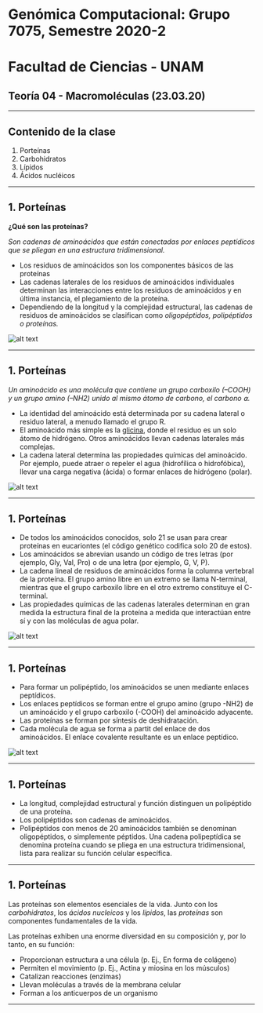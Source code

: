 # Genómica Computacional: Grupo 7075, Semestre 2020-2
# Facultad de Ciencias - UNAM 
## Teoría 04 - Macromoléculas (23.03.20)
***
## Contenido de la clase 
01. Porteínas
02. Carbohidratos 
03. Lípidos
04. Ácidos nucléicos
***
## 1. Porteínas

**¿Qué son las proteínas?**

*Son cadenas de aminoácidos que están conectadas por enlaces peptídicos que se pliegan en una estructura tridimensional.* 

* Los residuos de aminoácidos son los componentes básicos de las proteínas
* Las cadenas laterales de los residuos de aminoácidos individuales determinan las interacciones entre los residuos de aminoácidos y en última instancia, el plegamiento de la proteína. 
* Dependiendo de la longitud y la complejidad estructural, las cadenas de residuos de aminoácidos se clasifican como *oligopéptidos, polipéptidos o proteínas.*

![alt text](https://github.com/solouli/genomica_2020-2/blob/master/teoria/T04_23.03.20/macromol_01.png)

***
## 1. Porteínas

*Un aminoácido es una molécula que contiene un grupo carboxilo (–COOH) y un grupo amino (–NH2) unido al mismo átomo de carbono, el carbono ⍺.* 

* La identidad del aminoácido está determinada por su cadena lateral o residuo lateral, a menudo llamado el grupo R. 
* El aminoácido más simple es la [glicina](https://pubchem.ncbi.nlm.nih.gov/compound/Glycine), donde el residuo es un solo átomo de hidrógeno. Otros aminoácidos llevan cadenas laterales más complejas. 
* La cadena lateral determina las propiedades químicas del aminoácido. Por ejemplo, puede atraer o repeler el agua (hidrofílica o hidrofóbica), llevar una carga negativa (ácida) o formar enlaces de hidrógeno (polar).

![alt text](https://github.com/solouli/genomica_2020-2/blob/master/teoria/T04_23.03.20/macromol_02.png)

***
## 1. Porteínas

* De todos los aminoácidos conocidos, solo 21 se usan para crear proteínas en eucariontes (el código genético codifica solo 20 de estos).
* Los aminoácidos se abrevian usando un código de tres letras (por ejemplo, Gly, Val, Pro) o de una letra (por ejemplo, G, V, P). 
* La cadena lineal de residuos de aminoácidos forma la columna vertebral de la proteína. El grupo amino libre en un extremo se llama N-terminal, mientras que el grupo carboxilo libre en el otro extremo constituye el C-terminal. 
* Las propiedades químicas de las cadenas laterales determinan en gran medida la estructura final de la proteína a medida que interactúan entre sí y con las moléculas de agua polar.

![alt text](https://github.com/solouli/genomica_2020-2/blob/master/teoria/T04_23.03.20/macromol_03.png)

***
## 1. Porteínas

* Para formar un polipéptido, los aminoácidos se unen mediante enlaces peptídicos. 
* Los enlaces peptídicos se forman entre el grupo amino (grupo -NH2) de un aminoácido y el grupo carboxilo (-COOH) del aminoácido adyacente. 
* Las proteínas se forman por síntesis de deshidratación. 
* Cada molécula de agua se forma a partit del enlace de dos aminoácidos. El enlace covalente resultante es un enlace peptídico.

![alt text](https://github.com/solouli/genomica_2020-2/blob/master/teoria/T04_23.03.20/macromol_04.png)

***
## 1. Porteínas

* La longitud, complejidad estructural y función distinguen un polipéptido de una proteína.
* Los polipéptidos son cadenas de aminoácidos. 
* Polipéptidos con menos de 20 aminoácidos también se denominan oligopéptidos, o simplemente péptidos. Una cadena polipeptídica se denomina proteína cuando se pliega en una estructura tridimensional, lista para realizar su función celular específica.

***
## 1. Porteínas

Las proteínas son elementos esenciales de la vida. Junto con los *carbohidratos*, los *ácidos nucleicos* y los *lípidos*, las *proteínas* son componentes fundamentales de la vida. 

Las proteínas exhiben una enorme diversidad en su composición y, por lo tanto, en su función: 

* Proporcionan estructura a una célula (p. Ej., En forma de colágeno)
* Permiten el movimiento (p. Ej., Actina y miosina en los músculos)
* Catalizan reacciones (enzimas)
* Llevan moléculas a través de la membrana celular 
* Forman a los anticuerpos de un organismo
***
